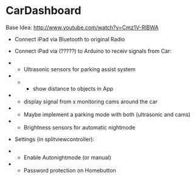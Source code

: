 CarDashboard
============


Base Idea: http://www.youtube.com/watch?v=Cmz1V-RlBWA

- Connect iPad via Bluetooth to original Radio
- Connect iPad via (?????) to Arduino to receiv signals from Car:
- - Ultrasonic sensors for parking assist system
- - - show distance to objects in App
- - display signal from x monitoring cams around the car
- - Maybe implement a parking mode with both (ultrasonic and cams)
- - Brightness sensors for automatic nightmode


- Settings (in splitviewcontroller):
- - Enable Autonightmode (or manual)
- - Password protection on Homebutton